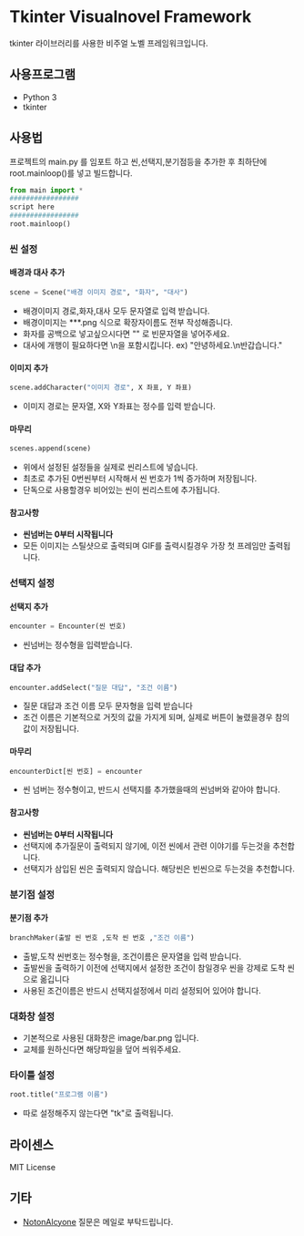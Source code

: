 # Tkinter Visualnovel Framework

tkinter 라이브러리를 사용한 비주얼 노벨 프레임워크입니다.

## 사용프로그램
	
* Python 3
* tkinter 

## 사용법

프로젝트의 main.py 를 임포트 하고 씬,선택지,분기점등을 추가한 후 최하단에 root.mainloop()를 넣고 빌드합니다.
```python
from main import *
#################
script here
#################
root.mainloop()
```

### 씬 설정

#### 배경과 대사 추가
```python
scene = Scene("배경 이미지 경로", "화자", "대사")
```
* 배경이미지 경로,화자,대사 모두 문자열로 입력 받습니다.
* 배경이미지는 ***.png 식으로 확장자이름도 전부 작성해줍니다.
* 화자를 공백으로 넣고싶으시다면 "" 로 빈문자열을 넣어주세요.
* 대사에 개행이 필요하다면 \n을 포함시킵니다. ex) "안녕하세요.\n반갑습니다."

#### 이미지 추가
```python
scene.addCharacter("이미지 경로", X 좌표, Y 좌표)
```
* 이미지 경로는 문자열, X와 Y좌표는 정수를 입력 받습니다.

#### 마무리
```python
scenes.append(scene)
```
* 위에서 설정된 설정들을 실제로 씬리스트에 넣습니다.
* 최초로 추가된 0번씬부터 시작해서 씬 번호가 1씩 증가하며 저장됩니다.
* 단독으로 사용할경우 비어있는 씬이 씬리스트에 추가됩니다.

#### 참고사항
* **씬넘버는 0부터 시작됩니다**
* 모든 이미지는 스틸샷으로 출력되며 GIF를 출력시킬경우 가장 첫 프레임만 출력됩니다.

### 선택지 설정

#### 선택지 추가
```python
encounter = Encounter(씬 번호)
```
* 씬넘버는 정수형을 입력받습니다.

#### 대답 추가
```python
encounter.addSelect("질문 대답", "조건 이름")
```
* 질문 대답과 조건 이름 모두 문자형을 입력 받습니다
* 조건 이름은 기본적으로 거짓의 값을 가지게 되며, 실제로 버튼이 눌렸을경우 참의 값이 저장됩니다.

#### 마무리
```python
encounterDict[씬 번호] = encounter
```
* 씬 넘버는 정수형이고, 반드시 선택지를 추가했을때의 씬넘버와 같아야 합니다.

#### 참고사항
* **씬넘버는 0부터 시작됩니다**
* 선택지에 추가질문이 출력되지 않기에, 이전 씬에서 관련 이야기를 두는것을 추천합니다.
* 선택지가 삼입된 씬은 출력되지 않습니다. 해당씬은 빈씬으로 두는것을 추천합니다.

### 분기점 설정
#### 분기점 추가
```python
branchMaker(출발 씬 번호 ,도착 씬 번호 ,"조건 이름")
```
* 출발,도착 씬번호는 정수형을, 조건이름은 문자열을 입력 받습니다.
* 출발씬을 출력하기 이전에 선택지에서 설정한 조건이 참일경우 씬을 강제로 도착 씬으로 옮깁니다
* 사용된 조건이름은 반드시 선택지설정에서 미리 설정되어 있어야 합니다.

### 대화창 설정
* 기본적으로 사용된 대화창은 image/bar.png 입니다. 
* 교체를 원하신다면 해당파일을 덮어 씌워주세요.

### 타이틀 설정
```python
root.title("프로그램 이름")
```
* 따로 설정해주지 않는다면 "tk"로 출력됩니다.

## 라이센스
MIT License

## 기타
* [NotonAlcyone](notonalcyone@gmail.com) 질문은 메일로 부탁드립니다.
